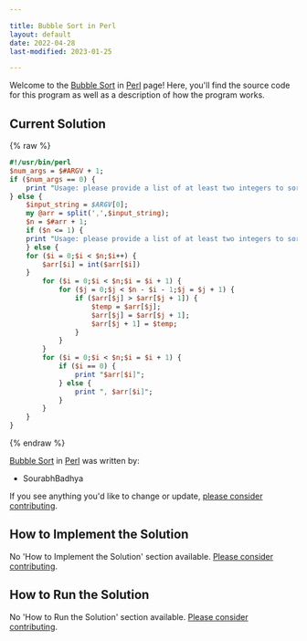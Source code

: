 ```yaml
---

title: Bubble Sort in Perl
layout: default
date: 2022-04-28
last-modified: 2023-01-25

---
```


Welcome to the [Bubble Sort](https://sampleprograms.io/projects/bubble-sort) in [Perl](https://sampleprograms.io/languages/perl) page! Here, you'll find the source code for this program as well as a description of how the program works.

## Current Solution

{% raw %}

```perl
#!/usr/bin/perl
$num_args = $#ARGV + 1;
if ($num_args == 0) {
    print "Usage: please provide a list of at least two integers to sort in the format \"1, 2, 3, 4, 5\"";
} else {
    $input_string = $ARGV[0];
    my @arr = split(',',$input_string);
    $n = $#arr + 1;
    if ($n <= 1) {
	print "Usage: please provide a list of at least two integers to sort in the format \"1, 2, 3, 4, 5\"";
    } else {
	for ($i = 0;$i < $n;$i++) {
	    $arr[$i] = int($arr[$i])
	}
        for ($i = 0;$i < $n;$i = $i + 1) {
            for ($j = 0;$j < $n - $i - 1;$j = $j + 1) {
                if ($arr[$j] > $arr[$j + 1]) {
                    $temp = $arr[$j];
                    $arr[$j] = $arr[$j + 1];
                    $arr[$j + 1] = $temp;
                }
            }
        }
        for ($i = 0;$i < $n;$i = $i + 1) {
            if ($i == 0) {
                print "$arr[$i]";
            } else {
                print ", $arr[$i]";
            }
        }
    }
}
```

{% endraw %}

[Bubble Sort](https://sampleprograms.io/projects/bubble-sort) in [Perl](https://sampleprograms.io/languages/perl) was written by:

- SourabhBadhya

If you see anything you'd like to change or update, [please consider contributing](https://github.com/TheRenegadeCoder/sample-programs).

## How to Implement the Solution

No 'How to Implement the Solution' section available. [Please consider contributing](https://github.com/TheRenegadeCoder/sample-programs-website).

## How to Run the Solution

No 'How to Run the Solution' section available. [Please consider contributing](https://github.com/TheRenegadeCoder/sample-programs-website).